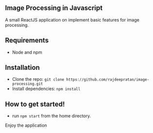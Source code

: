 ## Image Processing in Javascript
A small ReactJS application on implement basic features for image processing.

## Requirements

- Node and npm

## Installation

- Clone the repo: `git clone https://github.com/rajdeepratan/image-processing.git`
- Install dependencies: `npm install`

##  How to get started!

 - run `npm start` from the home directory.



Enjoy the application
